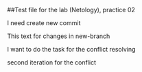 ##Test file for the lab (Netology), practice 02

I need create new commit

This text for changes in new-branch

I want to do the task for the conflict resolving

second iteration for the conflict